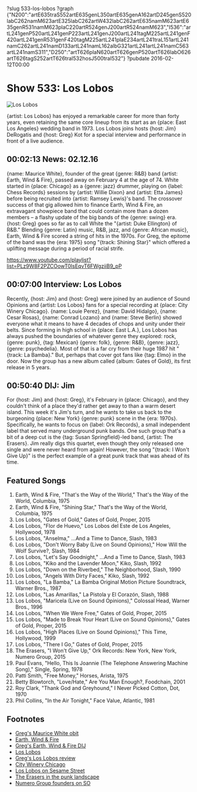 ?slug 533-los-lobos
?graph {"N200":"artE635traS552artE635genL350artE635genA162artD245genS520labC262namM623artE325labC262artW432labC262artE635namM623artE635genR531namM623plaC220artR524genJ200artR524namM623","I536":"artL241genP520artL241genP223artL241genJ200artL241tagM225artL241genF420artL241genR531genF420tagM225artL241plaE234artL241traL151artL241namC262artL241namD133artL241namL162albG321artL241artL241namC563artL241namS311","D250":"artT626plaN620artT626genP520artT626labO626artT626tagS252artT626traI532hosJ500traI532"}
?pubdate 2016-02-12T00:00

# Show 533: Los Lobos

![Los Lobos](//static.soundopinions.org/images/2016/loslobos_web.jpg)

{artist: Los Lobos} has enjoyed a remarkable career for more than forty years, even retaining the same core lineup from its start as an {place: East Los Angeles} wedding band in 1973. Los Lobos joins hosts {host: Jim} DeRogatis and {host: Greg} Kot for a special interview and performance in front of a live audience.

## 00:02:13 News: 02.12.16
{name: Maurice White}, founder of the great {genre: R&B} band {artist: Earth, Wind & Fire}, passed away on February 4 at the age of 74. White started in {place: Chicago} as a {genre: jazz} drummer, playing on {label: Chess Records} sessions by {artist: Willie Dixon} and {artist: Etta James} before being recruited into {artist: Ramsey Lewis}'s band. The crossover success of that gig allowed him to finance Earth, Wind & Fire, an extravagant showpiece band that could contain more than a dozen members – a flashy update of the big bands of the {genre: swing} era. {host: Greg} goes so far as to call White the "{artist: Duke Ellington} of R&B." Blending {genre: Latin} music, R&B, jazz, and {genre: African music}, Earth, Wind & Fire scored a string of hits in the 1970s. For Greg, the epitome of the band was the {era: 1975} song "{track: Shining Star}" which offered a uplifting message during a period of racial strife.

https://www.youtube.com/playlist?list=PLz9W8F2PZCOowT0IsEqvT6FWgziiB9_pP
## 00:07:00 Interview: Los Lobos
Recently, {host: Jim} and {host: Greg} were joined by an audience of Sound Opinions and {artist: Los Lobos} fans for a special recording at {place: City Winery Chicago}. {name: Louie Perez}, {name: David Hidalgo}, {name: Cesar Rosas}, {name: Conrad Lozano} and {name: Steve Berlin} showed everyone what it means to have 4 decades of chops and unity under their belts. Since forming in high school in {place: East L.A.}, Los Lobos has always pushed the boundaries of whatever genre they explored: rock, {genre: punk}, {tag: Mexican} {genre: folk}, {genre: R&B}, {genre: jazz}, {genre: psychedelia}. Most of that is a far cry from their huge 1987 hit "{track: La Bamba}." But, perhaps that cover got fans like {tag: Elmo} in the door. Now the group has a new album called {album: Gates of Gold}, its first release in 5 years. 

## 00:50:40 DIJ: Jim

For {host: Jim} and {host: Greg}, it's February in {place: Chicago}, and they couldn't think of a place they'd rather get away to than a warm desert island. This week it's Jim's turn, and he wants to take us back to the burgeoning {place: New York} {genre: punk} scene in the {era: 1970s}. Specifically, he wants to focus on {label: Ork Records}, a small independent label that served many underground punk bands. One such group that's a bit of a deep cut is the {tag: Susan Springfield}-led band, {artist: The Erasers}. Jim really digs this quartet, even though they only released one single and were never heard from again! However, the song "{track: I Won't Give Up}" is the perfect example of a great punk track that was ahead of its time. 

## Featured Songs

1. Earth, Wind & Fire, "That's the Way of the World," That's the Way of the World, Columbia, 1975 
1. Earth, Wind & Fire, "Shining Star," That's the Way of the World, Columbia, 1975 
1. Los Lobos, "Gates of Gold," Gates of Gold, Proper, 2015 
1. Los Lobos, "Flor de Huevo," Los Lobos del Este de Los Angeles, Hollywood, 1978 
1. Los Lobos, "Anselma," …And a Time to Dance, Slash, 1983
1. Los Lobos, "Don't Worry Baby (Live on Sound Opinions)," How Will the Wolf Survive?, Slash, 1984
1. Los Lobos, "Let's Say Goodnight," …And a Time to Dance, Slash, 1983
1. Los Lobos, "Kiko and the Lavender Moon," Kiko, Slash, 1992
1. Los Lobos, "Down on the Riverbed," The Neighborhood, Slash, 1990
1. Los Lobos, "Angels With Dirty Faces," Kiko, Slash, 1992
1. Los Lobos, "La Bamba," La Bamba Original Motion Picture Soundtrack, Warner Bros., 1987
1. Los Lobos, "Las Amarillas," La Pistola y El Corazón, Slash, 1988
1. Los Lobos, "Maricela (Live on Sound Opinions)," Colossal Head, Warner Bros., 1996
1. Los Lobos, "When We Were Free," Gates of Gold, Proper, 2015
1. Los Lobos, "Made to Break Your Heart (Live on Sound Opinions)," Gates of Gold, Proper, 2015
1. Los Lobos, "High Places (Live on Sound Opinions)," This Time, Hollywood, 1999
1. Los Lobos, "There I Go," Gates of Gold, Proper, 2015
1. The Erasers, "I Won't Give Up," Ork Records: New York, New York, Numero Group, 2015
1. Paul Evans, "Hello, This Is Joannie (The Telephone Answering Machine Song)," Single, Spring, 1978
1. Patti Smith, "Free Money," Horses, Arista, 1975
1. Betty Blowtorch, "Love/Hate," Are You Man Enough?, Foodchain, 2001
1. Roy Clark, "Thank God and Greyhound," I Never Picked Cotton, Dot, 1970
1. Phil Collins, "In the Air Tonight," Face Value, Atlantic, 1981


## Footnotes
- [Greg's Maurice White obit](http://www.chicagotribune.com/entertainment/music/ct-maurice-white-dead-20160204-column.html)
- [Earth, Wind & Fire](http://www.earthwindandfire.com/)
- [Greg's Earth, Wind & Fire DIJ](/show/312/#earthwindandfire)
- [Los Lobos](http://www.loslobos.org/site/)
- [Greg's Los Lobos review](http://www.chicagotribune.com/entertainment/music/kot/ct-ott-1127-los-lobos-20151123-column.html)
- [City Winery Chicago](http://www.citywinery.com/chicago/)
- [Los Lobos on Sesame Street](https://www.youtube.com/watch?v=uhzh2LHPzOo)
- [The Erasers in the punk landscape](http://flavorwire.com/555685/the-forgotten-women-of-punk-cbgb-vets-the-erasers-on-their-radically-populist-art-punk)
- [Numero Group founders on SO](/show/167/#numerogroup)
